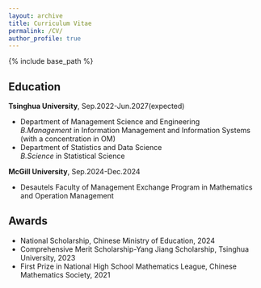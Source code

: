 ```yaml
---
layout: archive
title: Curriculum Vitae
permalink: /CV/
author_profile: true
---
```


{% include base_path %}

## Education

**Tsinghua University**, Sep.2022-Jun.2027(expected) <br/>
- Department of Management Science and Engineering <br/>
*B.Management* in Information Management and Information Systems (with a concentration in OM) <br/>
- Department of Statistics and Data Science <br/>
*B.Science* in Statistical Science

**McGill University**, Sep.2024-Dec.2024 <br/>
- Desautels Faculty of Management
Exchange Program in Mathematics and Operation Management <br/>

## Awards 
- National Scholarship, Chinese Ministry of Education, 2024 <br/>
- Comprehensive Merit Scholarship-Yang Jiang Scholarship, Tsinghua University, 2023 <br/>
- First Prize in National High School Mathematics League, Chinese Mathematics Society, 2021 <br/>
